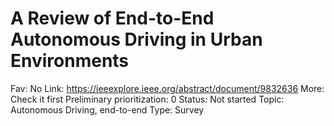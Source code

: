 # A Review of End-to-End Autonomous Driving in Urban Environments

Fav: No
Link: https://ieeexplore.ieee.org/abstract/document/9832636
More: Check it first
Preliminary prioritization: 0
Status: Not started
Topic: Autonomous Driving, end-to-end
Type: Survey